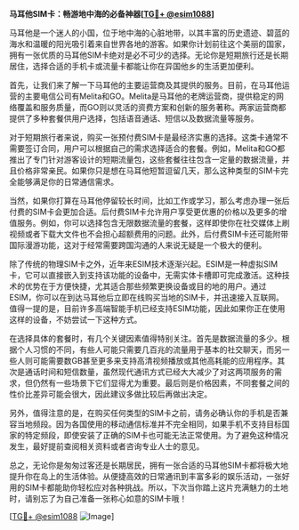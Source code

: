 **马耳他SIM卡：畅游地中海的必备神器[[TG💪+ @esim1088](https://t.me/s/esim1088)]**

马耳他是一个迷人的小国，位于地中海的心脏地带，以其丰富的历史遗迹、碧蓝的海水和温暖的阳光吸引着来自世界各地的游客。如果你计划前往这个美丽的国家，拥有一张优质的马耳他SIM卡绝对是必不可少的选择。无论你是短期旅行还是长期居住，选择合适的手机卡或流量卡都能让你在异国他乡的生活更加便利。

首先，让我们来了解一下马耳他的主要运营商及其提供的服务。目前，在马耳他运营的主要电信公司有Melita和GO。Melita是马耳他的老牌运营商，提供稳定的网络覆盖和服务质量，而GO则以灵活的资费方案和创新的服务著称。两家运营商都提供了多种套餐供用户选择，包括语音通话、短信以及数据流量等服务。

对于短期旅行者来说，购买一张预付费SIM卡是最经济实惠的选择。这类卡通常不需要签订合同，用户可以根据自己的需求选择适合的套餐。例如，Melita和GO都推出了专门针对游客设计的短期流量包，这些套餐往往包含一定量的数据流量，并且价格非常亲民。如果你只是想在马耳他短暂逗留几天，那么这种类型的SIM卡完全能够满足你的日常通信需求。

当然，如果你打算在马耳他停留较长时间，比如工作或学习，那么考虑办理一张后付费的SIM卡会更加合适。后付费SIM卡允许用户享受更优惠的价格以及更多的增值服务。例如，你可以选择包含无限数据流量的套餐，这样即使你在社交媒体上刷视频或者下载大文件也不会担心超额费用的问题。此外，后付费SIM卡还可能附带国际漫游功能，这对于经常需要跨国沟通的人来说无疑是一个极大的便利。

除了传统的物理SIM卡之外，近年来ESIM技术逐渐兴起。ESIM是一种虚拟SIM卡，它可以直接嵌入到支持该功能的设备中，无需实体卡槽即可完成激活。这种技术的优势在于方便快捷，尤其适合那些频繁更换设备或目的地的用户。通过ESIM，你可以在到达马耳他后立即在线购买当地的SIM卡，并迅速接入互联网。值得一提的是，目前许多高端智能手机已经支持ESIM功能，因此如果你正在使用这样的设备，不妨尝试一下这种方式。

在选择具体的套餐时，有几个关键因素值得特别关注。首先是数据流量的多少。根据个人习惯的不同，有些人可能只需要几百兆的流量用于基本的社交聊天，而另一些人则可能需要数GB甚至更多来支持高清视频播放或其他高耗能的应用程序。其次是通话时间和短信数量，虽然现代通讯方式已经大大减少了对这两项服务的需求，但仍然有一些场景下它们显得尤为重要。最后则是价格因素，不同套餐之间的性价比差异可能会很大，因此建议多做比较后再做出决定。

另外，值得注意的是，在购买任何类型的SIM卡之前，请务必确认你的手机是否兼容当地频段。因为各国使用的移动通信标准并不完全相同，如果手机不支持目标国家的特定频段，即使安装了正确的SIM卡也可能无法正常使用。为了避免这种情况发生，最好提前查阅相关资料或者咨询专业人士的意见。

总之，无论你是匆匆过客还是长期居民，拥有一张合适的马耳他SIM卡都将极大地提升你在岛上的生活体验。从便捷高效的日常通讯到丰富多彩的娱乐活动，一张好用的SIM卡都能助你轻松应对各种挑战。所以，下次当你踏上这片充满魅力的土地时，请别忘了为自己准备一张称心如意的SIM卡哦！

[[TG💪+ @esim1088](https://t.me/s/esim1088) ![Image](https://i.postimg.cc/4NQfJmqS/Snipaste-2025-05-13-00-14-12.png)]